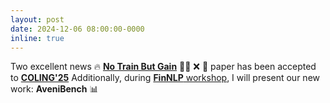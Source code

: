 ```yaml
---
layout: post
date: 2024-12-06 08:00:00-0000
inline: true
---
```


Two excellent news :fire:
[**No Train But Gain**](https://arxiv.org/abs/2404.15737) :weight_lifting_man: :x: :muscle: paper has been accepted to [**COLING'25**](https://coling2025.org/)
Additionally, during [**FinNLP** workshop](https://sites.google.com/nlg.csie.ntu.edu.tw/finnlp-fnp-llmfinlegal/home), I will present our new work: **AveniBench** :bar_chart: